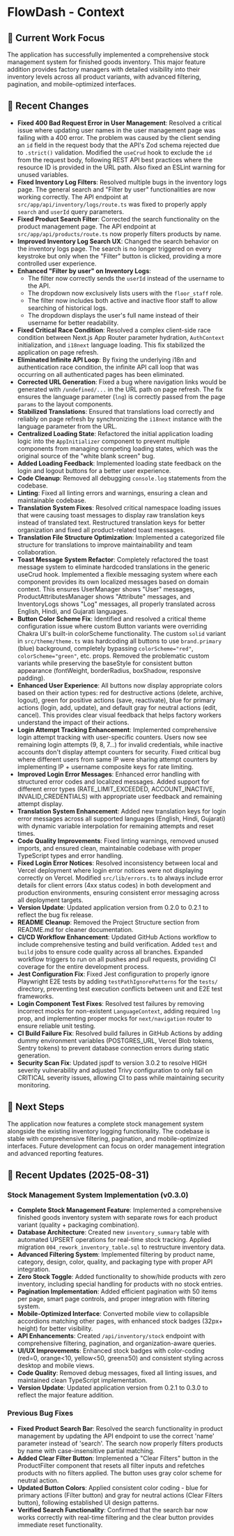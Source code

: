 # FlowDash - Context

## 🎯 **Current Work Focus**
The application has successfully implemented a comprehensive stock management system for finished goods inventory. This major feature addition provides factory managers with detailed visibility into their inventory levels across all product variants, with advanced filtering, pagination, and mobile-optimized interfaces.

## 🔄 **Recent Changes**
- **Fixed 400 Bad Request Error in User Management**: Resolved a critical issue where updating user names in the user management page was failing with a 400 error. The problem was caused by the client sending an `id` field in the request body that the API's Zod schema rejected due to `.strict()` validation. Modified the `useCrud` hook to exclude the `id` from the request body, following REST API best practices where the resource ID is provided in the URL path. Also fixed an ESLint warning for unused variables.
- **Fixed Inventory Log Filters**: Resolved multiple bugs in the inventory logs page. The general search and "Filter by user" functionalities are now working correctly. The API endpoint at `src/app/api/inventory/logs/route.ts` was fixed to properly apply `search` and `userId` query parameters.
- **Fixed Product Search Filter**: Corrected the search functionality on the product management page. The API endpoint at `src/app/api/products/route.ts` now properly filters products by name.
- **Improved Inventory Log Search UX**: Changed the search behavior on the inventory logs page. The search is no longer triggered on every keystroke but only when the "Filter" button is clicked, providing a more controlled user experience.
- **Enhanced "Filter by user" on Inventory Logs**:
    - The filter now correctly sends the `userId` instead of the username to the API.
    - The dropdown now exclusively lists users with the `floor_staff` role.
    - The filter now includes both active and inactive floor staff to allow searching of historical logs.
    - The dropdown displays the user's full name instead of their username for better readability.
- **Fixed Critical Race Condition**: Resolved a complex client-side race condition between Next.js App Router parameter hydration, `AuthContext` initialization, and `i18next` language loading. This fix stabilized the application on page refresh.
- **Eliminated Infinite API Loop**: By fixing the underlying i18n and authentication race condition, the infinite API call loop that was occurring on all authenticated pages has been eliminated.
- **Corrected URL Generation**: Fixed a bug where navigation links would be generated with `/undefined/...` in the URL path on page refresh. The fix ensures the language parameter (`lng`) is correctly passed from the page `params` to the layout components.
- **Stabilized Translations**: Ensured that translations load correctly and reliably on page refresh by synchronizing the `i18next` instance with the language parameter from the URL.
- **Centralized Loading State**: Refactored the initial application loading logic into the `AppInitializer` component to prevent multiple components from managing competing loading states, which was the original source of the "white blank screen" bug.
- **Added Loading Feedback**: Implemented loading state feedback on the login and logout buttons for a better user experience.
- **Code Cleanup**: Removed all debugging `console.log` statements from the codebase.
- **Linting**: Fixed all linting errors and warnings, ensuring a clean and maintainable codebase.
- **Translation System Fixes**: Resolved critical namespace loading issues that were causing toast messages to display raw translation keys instead of translated text. Restructured translation keys for better organization and fixed all product-related toast messages.
- **Translation File Structure Optimization**: Implemented a categorized file structure for translations to improve maintainability and team collaboration.
- **Toast Message System Refactor**: Completely refactored the toast message system to eliminate hardcoded translations in the generic useCrud hook. Implemented a flexible messaging system where each component provides its own localized messages based on domain context. This ensures UserManager shows "User" messages, ProductAttributesManager shows "Attribute" messages, and InventoryLogs shows "Log" messages, all properly translated across English, Hindi, and Gujarati languages.
- **Button Color Scheme Fix**: Identified and resolved a critical theme configuration issue where custom Button variants were overriding Chakra UI's built-in colorScheme functionality. The custom `solid` variant in `src/theme/theme.ts` was hardcoding all buttons to use `brand.primary` (blue) background, completely bypassing `colorScheme="red"`, `colorScheme="green"`, etc. props. Removed the problematic custom variants while preserving the baseStyle for consistent button appearance (fontWeight, borderRadius, boxShadow, responsive padding).
- **Enhanced User Experience**: All buttons now display appropriate colors based on their action types: red for destructive actions (delete, archive, logout), green for positive actions (save, reactivate), blue for primary actions (login, add, update), and default gray for neutral actions (edit, cancel). This provides clear visual feedback that helps factory workers understand the impact of their actions.
- **Login Attempt Tracking Enhancement**: Implemented comprehensive login attempt tracking with user-specific counters. Users now see remaining login attempts (9, 8, 7...) for invalid credentials, while inactive accounts don't display attempt counters for security. Fixed critical bug where different users from same IP were sharing attempt counters by implementing IP + username composite keys for rate limiting.
- **Improved Login Error Messages**: Enhanced error handling with structured error codes and localized messages. Added support for different error types (RATE_LIMIT_EXCEEDED, ACCOUNT_INACTIVE, INVALID_CREDENTIALS) with appropriate user feedback and remaining attempt display.
- **Translation System Enhancement**: Added new translation keys for login error messages across all supported languages (English, Hindi, Gujarati) with dynamic variable interpolation for remaining attempts and reset times.
- **Code Quality Improvements**: Fixed linting warnings, removed unused imports, and ensured clean, maintainable codebase with proper TypeScript types and error handling.
- **Fixed Login Error Notices**: Resolved inconsistency between local and Vercel deployment where login error notices were not displaying correctly on Vercel. Modified `src/lib/errors.ts` to always include error details for client errors (4xx status codes) in both development and production environments, ensuring consistent error messaging across all deployment targets.
- **Version Update**: Updated application version from 0.2.0 to 0.2.1 to reflect the bug fix release.
- **README Cleanup**: Removed the Project Structure section from README.md for cleaner documentation.
- **CI/CD Workflow Enhancement**: Updated GitHub Actions workflow to include comprehensive testing and build verification. Added `test` and `build` jobs to ensure code quality across all branches. Expanded workflow triggers to run on all pushes and pull requests, providing CI coverage for the entire development process.
- **Jest Configuration Fix**: Fixed Jest configuration to properly ignore Playwright E2E tests by adding `testPathIgnorePatterns` for the `tests/` directory, preventing test execution conflicts between unit and E2E test frameworks.
- **Login Component Test Fixes**: Resolved test failures by removing incorrect mocks for non-existent `LanguageContext`, adding required `lng` prop, and implementing proper mocks for `next/navigation` router to ensure reliable unit testing.
- **CI Build Failure Fix**: Resolved build failures in GitHub Actions by adding dummy environment variables (POSTGRES_URL, Vercel Blob tokens, Sentry tokens) to prevent database connection errors during static generation.
- **Security Scan Fix**: Updated jspdf to version 3.0.2 to resolve HIGH severity vulnerability and adjusted Trivy configuration to only fail on CRITICAL severity issues, allowing CI to pass while maintaining security monitoring.

## 🚀 **Next Steps**
The application now features a complete stock management system alongside the existing inventory logging functionality. The codebase is stable with comprehensive filtering, pagination, and mobile-optimized interfaces. Future development can focus on order management integration and advanced reporting features.

## 📅 **Recent Updates (2025-08-31)**

### Stock Management System Implementation (v0.3.0)
- **Complete Stock Management Feature**: Implemented a comprehensive finished goods inventory system with separate rows for each product variant (quality + packaging combination).
- **Database Architecture**: Created new `inventory_summary` table with automated UPSERT operations for real-time stock tracking. Applied migration `004_rework_inventory_table.sql` to restructure inventory data.
- **Advanced Filtering System**: Implemented filtering by product name, category, design, color, quality, and packaging type with proper API integration.
- **Zero Stock Toggle**: Added functionality to show/hide products with zero inventory, including special handling for products with no stock entries.
- **Pagination Implementation**: Added efficient pagination with 50 items per page, smart page controls, and proper integration with filtering system.
- **Mobile-Optimized Interface**: Converted mobile view to collapsible accordions matching other pages, with enhanced stock badges (32px+ height) for better visibility.
- **API Enhancements**: Created `/api/inventory/stock` endpoint with comprehensive filtering, pagination, and organization-aware queries.
- **UI/UX Improvements**: Enhanced stock badges with color-coding (red=0, orange<10, yellow<50, green≥50) and consistent styling across desktop and mobile views.
- **Code Quality**: Removed debug messages, fixed all linting issues, and maintained clean TypeScript implementation.
- **Version Update**: Updated application version from 0.2.1 to 0.3.0 to reflect the major feature addition.

### Previous Bug Fixes
- **Fixed Product Search Bar**: Resolved the search functionality in product management by updating the API endpoint to use the correct 'name' parameter instead of 'search'. The search now properly filters products by name with case-insensitive partial matching.
- **Added Clear Filter Button**: Implemented a "Clear Filters" button in the ProductFilter component that resets all filter inputs and refetches products with no filters applied. The button uses gray color scheme for neutral action.
- **Updated Button Colors**: Applied consistent color coding - blue for primary actions (Filter button) and gray for neutral actions (Clear Filters button), following established UI design patterns.
- **Verified Search Functionality**: Confirmed that the search bar now works correctly with real-time filtering and the clear button provides immediate reset functionality.